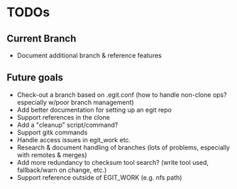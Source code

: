 # TODOs

## Current Branch

- Document additional branch & reference features

## Future goals

- Check-out a branch based on .egit.conf (how to handle non-clone ops? especially w/poor branch management)
- Add better documentation for setting up an egit repo
- Support references in the clone
- Add a "cleanup" script/command?
- Support gitk commands
- Handle access issues in egit_work etc.
- Research & document handling of branches (lots of problems, especially with remotes & merges)
- Add more redundancy to checksum tool search? (write tool used, fallback/warn on change, etc.)
- Support reference outside of EGIT_WORK (e.g. nfs path)

